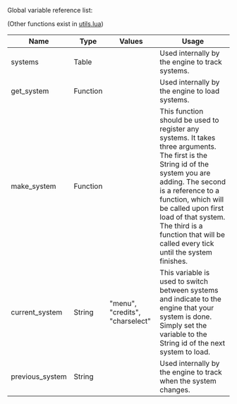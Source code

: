 Global variable reference list:

(Other functions exist in [utils.lua](../code/__utils.lua))

| Name            | Type     | Values                          | Usage                                                                                                                                                                                                                                                                                                                    |
|-----------------|----------|---------------------------------|--------------------------------------------------------------------------------------------------------------------------------------------------------------------------------------------------------------------------------------------------------------------------------------------------------------------------|
| systems         | Table    |                                 | Used internally by the engine to track systems.                                                                                                                                                                                                                                                                          |                                                                                                                                                                                                             |
| get_system      | Function |                                 | Used internally by the engine to load systems.                                                                                                                                                                                                                                                                           |
| make_system     | Function |                                 | This function should be used to register any systems. It takes three arguments. The first is the String id of the system you are adding. The second is a reference to a function, which will be called upon first load of that system. The third is a function that will be called every tick until the system finishes. |
| current_system  | String   | "menu", "credits", "charselect" | This variable is used to switch between systems and indicate to the engine that your system is done. Simply set the variable to the String id of the next system to load.                                                                                                                                                |
| previous_system | String   |                                 | Used internally by the engine to track when the system changes.                                                                                                                                                                                                                                                          |

